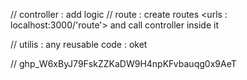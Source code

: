 // controller : add logic
// route : create routes <urls : localhost:3000/'route'> and call controller inside it

// utilis : any reusable code : oket

// 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